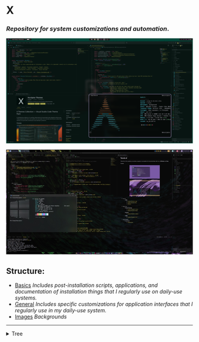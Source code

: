 
# X

### *Repository for system customizations and automation*.

<p align="center">
  <img src="./screenshots/preview.png" alt="Demostración" width="800"/>
</p>

<p align="center">
  <img src="./screenshots/preview2.png" alt="Demostración" width="800"/>
</p>

## Structure:

- [Basics](./basics/readme.md) *Includes post-installation scripts, applications, and documentation of installation things that I regularly use on daily-use systems.*
- [General](./general/README.md) *Includes specific customizations for application interfaces that I regularly use in my daily-use system.*
- [Images](./images/README.md) *Backgrounds*

---
<details>

<summary>Tree</summary>

```bash
X
├── basics
│   ├── linux
│   │   ├── desktop
│   │   │   └── gnome
│   │   │       └── openbar
│   │   │           └── configfiles
│   │   └── terminal
│   │       ├── alias
│   │       │   ├── github
│   │       │   └── navigation
│   │       ├── installations
│   │       │   ├── monitorization
│   │       │   └── qemu
│   │       └── scripts
│   │           └── github
│   └── windows
│       ├── postinstallation
│       ├── taskbarcustomization
│       │   └── xw11-taskbar
│       │       ├── screenshots
│       │       ├── xblackgold
│       │       │   └── files
│       │       ├── xdark
│       │       │   └── files
│       │       ├── xdeepocean
│       │       │   └── files
│       │       ├── xgold
│       │       │   └── files
│       │       ├── xgrapepurple
│       │       │   └── files
│       │       ├── xicegray
│       │       │   └── files
│       │       └── xtranslucid
│       │           └── files
│       └── yasb
│           ├── config
│           └── preview
├── general
│   ├── Jetbrains
│   │   └── xscriptor-theme
│   │       ├── download
│   │       ├── gradle
│   │       │   └── wrapper
│   │       ├── preview
│   │       └── src
│   │           └── main
│   │               └── resources
│   │                   ├── META-INF
│   │                   ├── colors
│   │                   └── themes
│   ├── custom-tools
│   │   └── xfetch
│   │       ├── preview
│   │       └── src
│   ├── obsidian
│   │   └── themes
│   │       └── xscriptor-theme
│   │           ├── download
│   │           └── fonts
│   ├── terminal
│   │   ├── gnome
│   │   │   ├── xscriptor-theme
│   │   │   └── xtropicalneon
│   │   ├── kitty
│   │   │   ├── xdracula
│   │   │   ├── xscriptor-theme
│   │   │   └── xtropicalneon
│   │   ├── konsole
│   │   ├── powershell
│   │   │   ├── previews
│   │   │   ├── xscriptor-theme
│   │   │   └── xtropicalneon
│   │   └── xfce
│   └── vscode
│       ├── themes
│       │   └── xscriptor-themes
│       │       ├── files-before-rename
│       │       ├── icons
│       │       │   ├── x-greyscale-icons
│       │       │   ├── x-icons
│       │       │   ├── xscriptor-greyscale-icons
│       │       │   └── xscriptor-icons
│       │       ├── image
│       │       ├── screenshots
│       │       └── themes
│       └── ui-mods
│           └── styles
├── images
│   ├── arch
│   ├── byn
│   ├── color
│   ├── kali
│   └── mod
└── screenshots

```

</details>